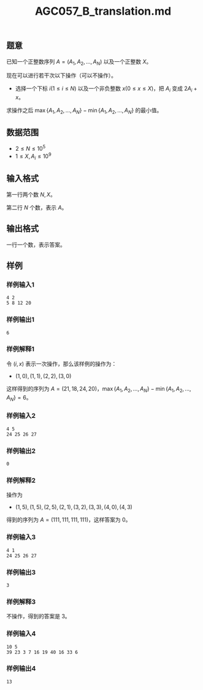 ﻿---
title: "AGC057_B_translation.md"
tags: []
author: ""
created: ""
---

## 题意 

已知一个正整数序列 $A=(A_1,A_2,...,A_N)$ 以及一个正整数 $X$。

现在可以进行若干次以下操作（可以不操作）。

- 选择一个下标 $i(1\le i\le N)$ 以及一个非负整数 $x(0\le x\le X)$，把 $A_i$ 变成 $2A_i+x$。

求操作之后 $\max\{A_1,A_2,...,A_N\}-\min\{A_1,A_2,...,A_N\}$ 的最小值。

## 数据范围

- $2\le N\le 10^5$
- $1\le X,A_i\le 10^9$

## 输入格式

第一行两个数 $N,X$。

第二行 $N$ 个数，表示 $A$。

## 输出格式

一行一个数，表示答案。

## 样例

### 样例输入1

```
4 2
5 8 12 20
```

### 样例输出1

```
6
```

### 样例解释1

令 $(i,x)$ 表示一次操作，那么该样例的操作为：

- $(1,0),(1,1),(2,2),(3,0)$

这样得到的序列为 $A=(21,18,24,20)$，$\max\{A_1,A_2,...,A_N\}-\min\{A_1,A_2,...,A_N\}=6$。

### 样例输入2

```
4 5
24 25 26 27
```

### 样例输出2

```
0
```

### 样例解释2

操作为

- $(1,5), (1,5), (2,5), (2,1), (3,2), (3,3), (4,0), (4,3)$

得到的序列为 $A=(111,111,111,111)$，这样答案为 $0$。

### 样例输入3

```
4 1
24 25 26 27
```

### 样例输出3

```
3
```

### 样例解释3

不操作，得到的答案是 $3$。

### 样例输入4

```
10 5
39 23 3 7 16 19 40 16 33 6
```

### 样例输出4

```
13
```

